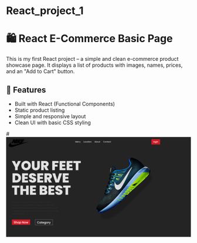 ﻿# React_project_1
# 🛍️ React E-Commerce Basic Page

This is my first React project – a simple and clean e-commerce product showcase page. It displays a list of products with images, names, prices, and an "Add to Cart" button.

## 🚀 Features

- Built with React (Functional Components)
- Static product listing
- Simple and responsive layout
- Clean UI with basic CSS styling

#![project-1](https://github.com/anishrajpoot/React_project-1/blob/360d04446dac313df35a4db160b769b3471aef7e/project-1/Screenshot%202025-06-09%20124522.png)
